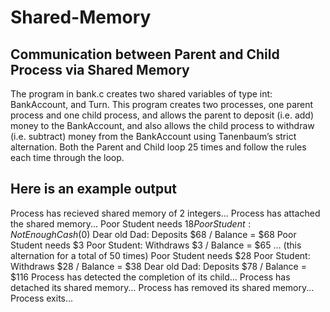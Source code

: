 # Shared-Memory

## Communication between Parent and Child Process via Shared Memory
The program in bank.c creates two shared variables of type int: BankAccount, and Turn. This program creates two processes, one parent process and one child process, and allows the parent to deposit (i.e. add) money to the BankAccount, and also allows the child process to withdraw (i.e. subtract) money from the BankAccount using Tanenbaum’s strict alternation. Both the Parent and Child loop 25 times and follow the rules each time through the loop.

## Here is an example output
Process has recieved shared memory of 2 integers...
Process has attached the shared memory...
Poor Student needs $18
Poor Student: Not Enough Cash ($0)
Dear old Dad: Deposits $68 / Balance = $68
Poor Student needs $3
Poor Student: Withdraws $3 / Balance = $65
... (this alternation for a total of 50 times)
Poor Student needs $28
Poor Student: Withdraws $28 / Balance = $38
Dear old Dad: Deposits $78 / Balance = $116
Process has detected the completion of its child...
Process has detached its shared memory...
Process has removed its shared memory...
Process exits...

